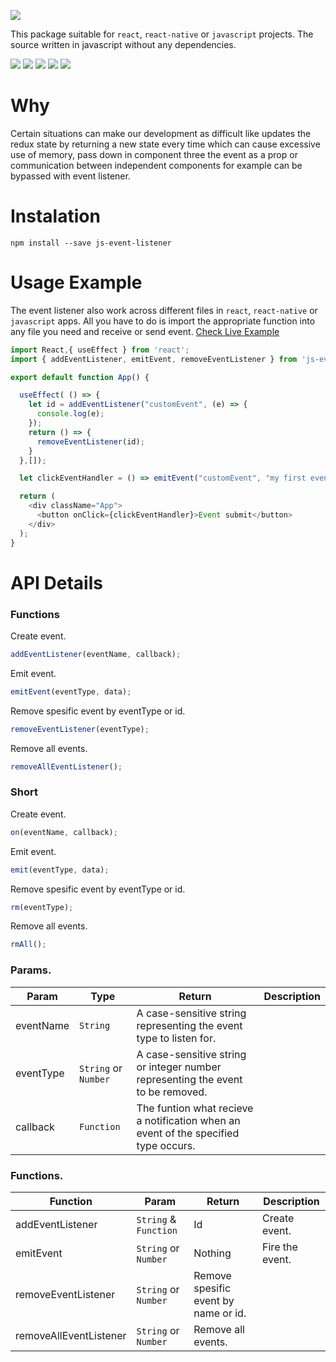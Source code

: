 ![](https://i.ibb.co/p48WrSR/JS-EVENT-LISTENER.png)

This package suitable for ```react```, ```react-native``` or ```javascript``` projects. The source written in javascript without any dependencies.

![](https://img.shields.io/npm/dw/js-event-listener?style=flat-square) ![](https://img.shields.io/github/languages/top/davidkern13/js-event-listener?color=yellow&style=flat-square) ![](https://img.shields.io/github/languages/code-size/davidkern13/js-event-listener?color=green&style=flat-square) ![](https://img.shields.io/badge/test-passing-brightgreen?style=flat-square) ![](https://img.shields.io/badge/Dependencies-0-blueviolet?style=flat-square)  

# Why

Certain situations can make our development as difficult like updates the redux state by returning a new state every time which can cause excessive use of memory, pass down in component three the event as a prop or communication between independent components for example can be bypassed with event listener.

# Instalation

```
npm install --save js-event-listener
```

# Usage Example

The event listener also work across different files in ```react```, ```react-native``` or ```javascript``` apps. All you have to do is import the appropriate function into any file you need and receive or send event. [Check Live Example](https://codesandbox.io/s/js-event-listener-xs0lh?file=/src/App.js)

```JavaScript
import React,{ useEffect } from 'react'; 
import { addEventListener, emitEvent, removeEventListener } from 'js-event-listener';

export default function App() {

  useEffect( () => {
    let id = addEventListener("customEvent", (e) => {
      console.log(e);
    });
    return () => {
      removeEventListener(id);
    }
  },[]);

  let clickEventHandler = () => emitEvent("customEvent", "my first event!");

  return (
    <div className="App">
      <button onClick={clickEventHandler}>Event submit</button>
    </div>
  );
}
```


# API Details

### Functions

Create event.
```JavaScript
addEventListener(eventName, callback);
``` 
Emit event.
```JavaScript
emitEvent(eventType, data);
```
Remove spesific event by eventType or id.
```JavaScript
removeEventListener(eventType);
```
Remove all events.
```JavaScript
removeAllEventListener();
```

### Short

Create event.
```JavaScript
on(eventName, callback);
``` 
Emit event.
```JavaScript
emit(eventType, data);
``` 
Remove spesific event by eventType or id.
```JavaScript
rm(eventType);
``` 
Remove all events.
```JavaScript
rmAll();
``` 

### Params.

| Param  | Type | Return | Description |
| ------------- | ------------- | ------------- | ------------- | 
| eventName | ```String``` | A case-sensitive string representing the event type to listen for. | 
| eventType | ```String``` or ```Number``` | A case-sensitive string or integer number representing the event to be removed. | 
| callback | ```Function``` | The funtion what recieve a notification when an event of the specified type occurs. | 

### Functions.

| Function | Param | Return | Description |
| ------------- | ------------- | ------------- | ------------- | 
| addEventListener | ```String``` & ```Function``` | Id | Create event. | 
| emitEvent | ```String``` or ```Number``` | Nothing | Fire the event. | 
| removeEventListener | ```String``` or ```Number``` | Remove spesific event by name or id. | 
| removeAllEventListener | ```String``` or ```Number``` | Remove all events. | 
